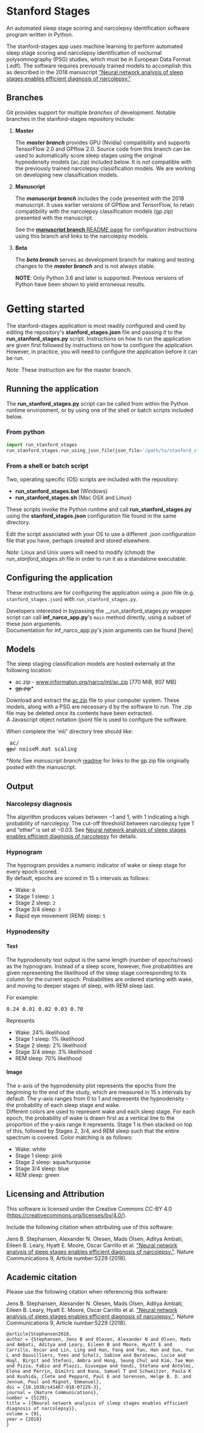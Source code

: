 # Stanford Stages

An automated sleep stage scoring and narcolepsy identification software program written in Python.

The stanford-stages app uses machine learning to perform automated sleep stage scoring and narcolepsy identification of nocturnal polysomnography (PSG) studies, which must be in European Data Format (.edf).
The software requires previously trained models to accomplish this as described in the 2018 manuscript ["Neural network analysis of sleep stages enables efficient diagnosis of narcolepsy."](https://www.nature.com/articles/s41467-018-07229-3)
## Branches

Git provides support for multiple _branches_ of development.  Notable branches in the stanford-stages repository include:

1. __Master__ 

   The ___master branch___ provides GPU (Nvidia) compatibility and supports TensorFlow 2.0 and GPflow 2.0.  Source code from this branch can be used to automatically score sleep stages using the original hypnodensity models (ac.zip) included below.  It is _not_ compatible with the previously trained narcolepsy classification models.  We are working on developing new classification models.

1. __Manuscript__ 

   The ___manuscript branch___ includes the code presented with the 2018 manuscript.  It uses earlier versions of GPflow and TensorFlow, to retain compatibility with the narcolepsy classification models (gp.zip) presented with the manuscript.  
  
    See the [__manuscript branch__ README page](https://github.com/Stanford-STAGES/stanford-stages/blob/master/Manuscript_Branch_README.md) for configuration instructions using this branch and links to the narcolepsy models.  

1. __Beta__ 

   The ___beta branch___ serves as development branch for making and testing changes to the ___master branch___ and is not always stable.      


   **NOTE**: Only Python 3.6 and later is supported. Previous versions of Python have been shown to yield erroneous results. 

# Getting started

The stanford-stages application is most readily configured and used by editing the repository's __stanford_stages.json__ file and passing 
 it to the __run_stanford_stages.py__ script.  Instructions on how to run the application are given first followed by instructions on how to configure the application.  
 However, in practice, you will need to configure the application before it can be run.      

_Note_: These instruction are for the master branch.

## Running the application

The __run_stanford_stages.py__ script can be called from within the Python runtime environment, or by using one of the shell or batch scripts included below.

### From python      

```python
import run_stanford_stages
run_stanford_stages.run_using_json_file(json_file='/path/to/stanford_stages.json')
```

### From a shell or batch script

Two, operating specific (OS) scripts are included with the repository: 

* __run_stanford_stages.bat__ (Windows) 
* __run_stanford_stages.sh__ (Mac OSX and Linux)

These scripts invoke the Python runtime and call __run_stanford_stages.py__ using the __stanford_stages.json__ configuration file found in the same directory.  

Edit the script associated with your OS to use a different .json configuration file that you have, perhaps created and stored elsewhere.   
 
_Note_: Linux and Unix users will need to modify (chmod) the _run_stanford_stages.sh_ file in order to run it as a standalone executable. 

## Configuring the application

These instructions are for configuring the application using a .json file (e.g. `stanford_stages.json`) with `run_stanford_stages.py`.  

Developers interested in bypassing the __run_stanford_stages.py wrapper script can call __inf_narco_app.py__'s `main` method directly, using a subset of these json arguments.  
Documentation for inf_narco_app.py's json arguments can be found [here] 

## Models

The sleep staging classification models are hosted externally at the following location:

* ac.zip - www.informaton.org/narco/ml/ac.zip [770 MiB, 807 MB]
* <strike>gp.zip</strike>*
 
Download and extract the [ac.zip](www.informaton.org/narco/ml/ac.zip) file to your computer system.  These models, along with a PSG are necessary d by the software to run.
The .zip file may be deleted once its contents have been extracted.  
A Javascript object notation (json) file is used to configure the software.   
   

When complete the 'ml/' directory tree should like:<pre>
ac/
<strike>gp/</strike>
noiseM.mat
scaling</pre>

*_Note_ See _manuscript branch_ [readme](https://github.com/Stanford-STAGES/stanford-stages/blob/master/Manuscript_Branch_README.md) for links to the gp.zip file originally posted with the manuscript.  
 
## Output

### Narcolepsy diagnosis

The algorithm produces values between −1 and 1, with 1 indicating a high probability of narcolepsy. The cut-off threshold between narcolepsy type 1 and “other“ is set at −0.03.  See [Neural network analysis of sleep stages enables efficient diagnosis of narcolepsy](https://www.nature.com/articles/s41467-018-07229-3) for details.  

### Hypnogram

The hypnogram provides a numeric indicator of wake or sleep stage for every epoch scored.  
By default, epochs are scored in 15 s intervals as follows:

* Wake: `0`
* Stage 1 sleep: `1`
* Stage 2 sleep: `2`
* Stage 3/4 sleep: `3`
* Rapid eye movement (REM) sleep: `5`

### Hypnodensity

#### Text
The hypnodensity text output is the same length (number of epochs/rows) as the hypnogram.  Instead of a
sleep score, however, five probabilities are given representing the likelihood of the
sleep stage corresponding to its column for the current epoch.  Probabilities are ordered
starting with wake, and moving to deeper stages of sleep, with REM sleep last.

For example:

<pre>0.24 0.01 0.02 0.03 0.70</pre>

Represents

* Wake: 24% likelihood
* Stage 1 sleep: 1% likelihood
* Stage 2 sleep: 2% likelihood
* Stage 3/4 sleep: 3% likelihood
* REM sleep: 70% likelihood

#### Image

The x-axis of the hypnodensity plot represents the epochs from the beginning to the
end of the study, which are measured in 15 s intervals by default.  The y-axis ranges from
0 to 1 and represents the hypnodensity - the probability of each sleep stage and wake.  
Different colors are used to represent wake and each sleep stage.  For each epoch, the probability of wake is drawn first as a vertical line to the proportion of the y-axis range it represents.
Stage 1 is then stacked on top of this, followed by Stages 2, 3/4, and REM sleep such that the
entire spectrum is covered.  Color matching is as follows:

* Wake: white
* Stage 1 sleep: pink
* Stage 2 sleep: aqua/turquoise
* Stage 3/4 sleep: blue
* REM sleep: green

## Licensing and Attribution

This software is licensed under the Creative Commons CC-BY 4.0 (https://creativecommons.org/licenses/by/4.0/).  

Include the following citation when attributing use of this software:

Jens B. Stephansen, Alexander N. Olesen, Mads Olsen, Aditya Ambati, Eileen B. Leary, Hyatt E. Moore, Oscar Carrillo et al. ["Neural network analysis of sleep stages enables efficient diagnosis of narcolepsy."](https://www.nature.com/articles/s41467-018-07229-3). Nature Communications 9, Article number:5229 (2018).

## Academic citation

Please use the following citation when referencing this software:

Jens B. Stephansen, Alexander N. Olesen, Mads Olsen, Aditya Ambati, Eileen B. Leary, Hyatt E. Moore, Oscar Carrillo et al. ["Neural network analysis of sleep stages enables efficient diagnosis of narcolepsy."](https://www.nature.com/articles/s41467-018-07229-3). Nature Communications 9, Article number:5229 (2018).

```
@article{Stephansen2018,
author = {Stephansen, Jens B and Olesen, Alexander N and Olsen, Mads and Ambati, Aditya and Leary, Eileen B and Moore, Hyatt E and Carrillo, Oscar and Lin, Ling and Han, Fang and Yan, Han and Sun, Yun L and Dauvilliers, Yves and Scholz, Sabine and Barateau, Lucie and Hogl, Birgit and Stefani, Ambra and Hong, Seung Chul and Kim, Tae Won and Pizza, Fabio and Plazzi, Giuseppe and Vandi, Stefano and Antelmi, Elena and Perrin, Dimitri and Kuna, Samuel T and Schweitzer, Paula K and Kushida, Clete and Peppard, Paul E and Sorensen, Helge B. D. and Jennum, Poul and Mignot, Emmanuel},
doi = {10.1038/s41467-018-07229-3},
journal = {Nature Communications},
number = {5229},
title = {{Neural network analysis of sleep stages enables efficient diagnosis of narcolepsy}},
volume = {9},
year = {2018}
}
```

